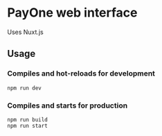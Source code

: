 # PayOne web interface
Uses Nuxt.js

## Usage
### Compiles and hot-reloads for development
```
npm run dev
```

### Compiles and starts for production
```
npm run build
npm run start
```
